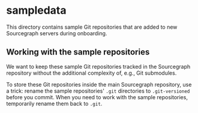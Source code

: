 # sampledata

This directory contains sample Git repositories that are added to new
Sourcegraph servers during onboarding.

## Working with the sample repositories

We want to keep these sample Git repositories tracked in the
Sourcegraph repository without the additional complexity of, e.g., Git
submodules.

To store these Git repositories inside the main Sourcegraph
repository, use a trick: rename the sample repositories' `.git`
directories to `.git-versioned` before you commit. When you need to
work with the sample repositories, temporarily rename them back to
`.git`.
